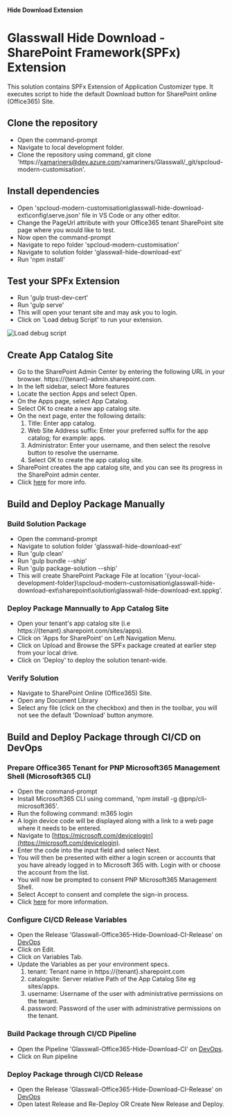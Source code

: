 **Hide Download Extension**

# Glasswall Hide Download - SharePoint Framework(SPFx) Extension

This solution contains SPFx Extension of Application Customizer type. It executes script to hide the default Download button for SharePoint online (Office365) Site.

## Clone the repository
- Open the command-prompt
- Navigate to local development folder.
- Clone the repository using command, git clone 'https://xamariners@dev.azure.com/xamariners/Glasswall/_git/spcloud-modern-customisation'.

## Install dependencies
- Open 'spcloud-modern-customisation\glasswall-hide-download-ext\config\serve.json' file in VS Code or any other editor.
- Change the PageUrl attribute with your Office365 tenant SharePoint site page where you would like to test.
- Now open the command-prompt
- Navigate to repo folder 'spcloud-modern-customisation'
- Navigate to solution folder 'glasswall-hide-download-ext'
- Run 'npm install'

## Test your SPFx Extension
- Run 'gulp trust-dev-cert'
- Run 'gulp serve'
- This will open your tenant site and may ask you to login.
- Click on 'Load debug Script' to run your extension.

![Load debug script](https://docs.microsoft.com/en-us/sharepoint/dev/images/ext-com-accept-debug-scripts.png)

## Create App Catalog Site
- Go to the SharePoint Admin Center by entering the following URL in your browser. https://{tenant}-admin.sharepoint.com.
- In the left sidebar, select More features
- Locate the section Apps and select Open.
- On the Apps page, select App Catalog.
- Select OK to create a new app catalog site.
- On the next page, enter the following details:
    1. Title: Enter app catalog.
    2. Web Site Address suffix: Enter your preferred suffix for the app catalog; for example: apps.
    3. Administrator: Enter your username, and then select the resolve button to resolve the username.
    4. Select OK to create the app catalog site.
- SharePoint creates the app catalog site, and you can see its progress in the SharePoint admin center.
- Click [here](https://docs.microsoft.com/en-us/sharepoint/dev/spfx/set-up-your-developer-tenant#create-app-catalog-site) for more info.

## Build and Deploy Package Manually

### Build Solution Package
- Open the command-prompt
- Navigate to solution folder 'glasswall-hide-download-ext'
- Run 'gulp clean'
- Run 'gulp bundle --ship'
- Run 'gulp package-solution --ship'
- This will create SharePoint Package File at location '{your-local-development-folder}\spcloud-modern-customisation\glasswall-hide-download-ext\sharepoint\solution\glasswall-hide-download-ext.sppkg'.

### Deploy Package Mannually to App Catalog Site
- Open your tenant's app catalog site (i.e https://{tenant}.sharepoint.com/sites/apps).
- Click on 'Apps for SharePoint' on Left Navigation Menu.
- Click on Upload and Browse the SPFx package created at earlier step from your local drive.
- Click on 'Deploy' to deploy the solution tenant-wide.

### Verify Solution
- Navigate to SharePoint Online (Office365) Site.
- Open any Document Library
- Select any file (click on the checkbox) and then in the toolbar, you will not see the default 'Download' button anymore.

## Build and Deploy Package through CI/CD on DevOps

### Prepare Office365 Tenant for PNP Microsoft365 Management Shell (Microsoft365 CLI)
- Open the command-prompt
- Install Microsoft365 CLI using command, 'npm install -g @pnp/cli-microsoft365'.
- Run the following command: m365 login
- A login device code will be displayed along with a link to a web page where it needs to be entered.
- Navigate to [https://microsoft.com/devicelogin](https://microsoft.com/devicelogin).
- Enter the code into the input field and select Next. 
- You will then be presented with either a login screen or accounts that you have already logged in to Microsoft 365 with. Login with or choose the account from the list.
- You will now be prompted to consent PNP Microsoft365 Management Shell.
- Select Accept to consent and complete the sign-in process.
- Click [here](https://pnp.github.io/cli-microsoft365/user-guide/connecting-office-365/) for more information.

### Configure CI/CD Release Variables
- Open the Release 'Glasswall-Office365-Hide-Download-CI-Release' on [DevOps](https://dev.azure.com/xamariners/Glasswall/_release?_a=releases&view=mine&definitionId=1)
- Click on Edit.
- Click on Variables Tab.
- Update the Variables as per your environment specs.
    1. tenant: Tenant name in https://{tenant}.sharepoint.com
    2. catalogsite: Server relative Path of the App Catalog Site eg sites/apps.
    3. username: Username of the user with administrative permissions on the tenant.
    4. password: Password of the user with administrative permissions on the tenant.

### Build Package through CI/CD Pipeline
- Open the Pipeline 'Glasswall-Office365-Hide-Download-CI' on [DevOps](https://dev.azure.com/xamariners/Glasswall/_build?definitionId=156).
- Click on Run pipeline

### Deploy Package through CI/CD Release
- Open the Release 'Glasswall-Office365-Hide-Download-CI-Release' on [DevOps](https://dev.azure.com/xamariners/Glasswall/_release?_a=releases&view=mine&definitionId=1)
- Open latest Release and Re-Deploy OR Create New Release and Deploy.
